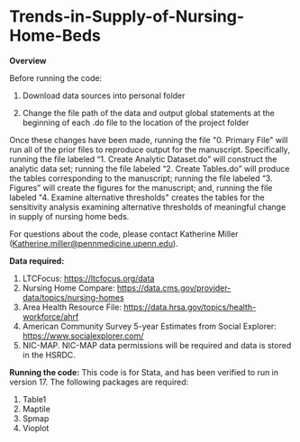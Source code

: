 # Trends-in-Supply-of-Nursing-Home-Beds

**Overview**

Before running the code:

  1. Download data sources into personal folder

  2. Change the file path of the data and output global statements at the beginning of each .do file to the location of the project folder  

Once these changes have been made, running the file "0. Primary File" will run all of the prior files to reproduce output for the manuscript. Specifically, running the file labeled “1. Create Analytic Dataset.do” will construct the analytic data set; running the file labeled “2. Create Tables.do” will produce the tables corresponding to the manuscript; running the file labeled “3. Figures” will create the figures for the manuscript; and, running the file labeled "4. Examine alternative thresholds" creates the tables for the sensitivity analysis examining alternative thresholds of meaningful change in supply of nursing home beds.

For questions about the code, please contact Katherine Miller (Katherine.miller@pennmedicine.upenn.edu).

**Data required:**
1. LTCFocus: https://ltcfocus.org/data
2. Nursing Home Compare: https://data.cms.gov/provider-data/topics/nursing-homes
3. Area Health Resource File: https://data.hrsa.gov/topics/health-workforce/ahrf
4. American Community Survey 5-year Estimates from Social Explorer: https://www.socialexplorer.com/
5. NIC-MAP. NIC-MAP data permissions will be required and data is stored in the HSRDC.

**Running the code:**
This code is for Stata, and has been verified to run in version 17. The following packages are required:

  1. Table1
  2. Maptile
  3. Spmap
  4. Vioplot
